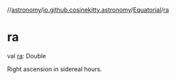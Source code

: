 //[astronomy](../../../index.md)/[io.github.cosinekitty.astronomy](../index.md)/[Equatorial](index.md)/[ra](ra.md)

# ra

val [ra](ra.md): Double

Right ascension in sidereal hours.
